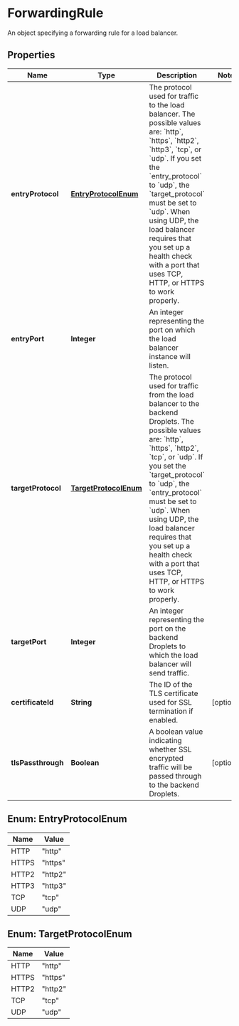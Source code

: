 

# ForwardingRule

An object specifying a forwarding rule for a load balancer.

## Properties

| Name | Type | Description | Notes |
|------------ | ------------- | ------------- | -------------|
|**entryProtocol** | [**EntryProtocolEnum**](#EntryProtocolEnum) | The protocol used for traffic to the load balancer. The possible values are: &#x60;http&#x60;, &#x60;https&#x60;, &#x60;http2&#x60;, &#x60;http3&#x60;, &#x60;tcp&#x60;, or &#x60;udp&#x60;. If you set the  &#x60;entry_protocol&#x60; to &#x60;udp&#x60;, the &#x60;target_protocol&#x60; must be set to &#x60;udp&#x60;.  When using UDP, the load balancer requires that you set up a health  check with a port that uses TCP, HTTP, or HTTPS to work properly.  |  |
|**entryPort** | **Integer** | An integer representing the port on which the load balancer instance will listen. |  |
|**targetProtocol** | [**TargetProtocolEnum**](#TargetProtocolEnum) | The protocol used for traffic from the load balancer to the backend Droplets. The possible values are: &#x60;http&#x60;, &#x60;https&#x60;, &#x60;http2&#x60;, &#x60;tcp&#x60;, or &#x60;udp&#x60;. If you set the &#x60;target_protocol&#x60; to &#x60;udp&#x60;, the &#x60;entry_protocol&#x60; must be set to  &#x60;udp&#x60;. When using UDP, the load balancer requires that you set up a health  check with a port that uses TCP, HTTP, or HTTPS to work properly.  |  |
|**targetPort** | **Integer** | An integer representing the port on the backend Droplets to which the load balancer will send traffic. |  |
|**certificateId** | **String** | The ID of the TLS certificate used for SSL termination if enabled. |  [optional] |
|**tlsPassthrough** | **Boolean** | A boolean value indicating whether SSL encrypted traffic will be passed through to the backend Droplets. |  [optional] |



## Enum: EntryProtocolEnum

| Name | Value |
|---- | -----|
| HTTP | &quot;http&quot; |
| HTTPS | &quot;https&quot; |
| HTTP2 | &quot;http2&quot; |
| HTTP3 | &quot;http3&quot; |
| TCP | &quot;tcp&quot; |
| UDP | &quot;udp&quot; |



## Enum: TargetProtocolEnum

| Name | Value |
|---- | -----|
| HTTP | &quot;http&quot; |
| HTTPS | &quot;https&quot; |
| HTTP2 | &quot;http2&quot; |
| TCP | &quot;tcp&quot; |
| UDP | &quot;udp&quot; |



